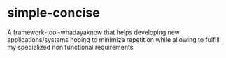 simple-concise
==============

A framework-tool-whadayaknow that helps developing new applications/systems hoping to minimize repetition while allowing to fulfill my specialized non functional requirements
